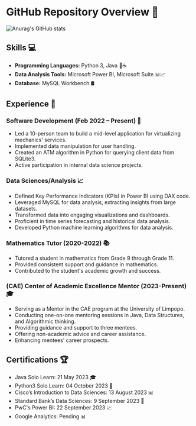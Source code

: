 # GitHub Repository Overview 🚀


![Anurag's GitHub stats](https://github-readme-stats.vercel.app/api?username=Lesiba-J-Hlaka&theme=dark&show_icons=true)
## Skills 💻
- **Programming Languages:** Python 3, Java 🐍☕
- **Data Analysis Tools:** Microsoft Power BI, Microsoft Suite 📊📈
- **Database:** MySQL Workbench 🛢️

## Experience 🌟

### Software Development (Feb 2022 – Present) 💼
- Led a 10-person team to build a mid-level application for virtualizing mechanics' services.
- Implemented data manipulation for user handling.
- Created an ATM algorithm in Python for querying client data from SQLite3.
- Active participation in internal data science projects.

### Data Sciences/Analysis 📈
- Defined Key Performance Indicators (KPIs) in Power BI using DAX code.
- Leveraged MySQL for data analysis, extracting insights from large datasets.
- Transformed data into engaging visualizations and dashboards.
- Proficient in time series forecasting and historical data analysis.
- Developed Python machine learning algorithms for data analysis.

### Mathematics Tutor (2020-2022) 📚
- Tutored a student in mathematics from Grade 9 through Grade 11.
- Provided consistent support and guidance in mathematics.
- Contributed to the student's academic growth and success.

### (CAE) Center of Academic Excellence Mentor (2023-Present) 🎓
- Serving as a Mentor in the CAE program at the University of Limpopo.
- Conducting one-on-one mentoring sessions in Java, Data Structures, and Algorithmic thinking.
- Providing guidance and support to three mentees.
- Offering non-academic advice and career assistance.
- Enhancing mentees' career prospects.

## Certifications 🏆
- Java Solo Learn: 21 May 2023 🎓
- Python3 Solo Learn: 04 October 2023 🐍
- Cisco’s Introduction to Data Sciences: 13 August 2023 📊
- Standard Bank’s Data Sciences: 9 September 2023 💼
- PwC's Power BI: 22 September 2023 📈
- Google Analytics: Pending 📊



